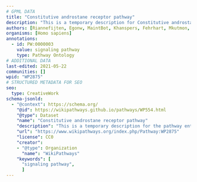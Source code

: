 ```yaml
---
# GPML DATA
title: "Constitutive androstane receptor pathway"
description: "This is a temporary description for Constitutive androstane receptor pathway"
authors: [Riannefijten, Egonw, MaintBot, Khanspers, Fehrhart, Mkutmon, Ariutta, AlexanderPico, Eweitz]
organisms: [Homo sapiens]
annotations:
  - id: PW:0000003
    value: signaling pathway
    type: Pathway Ontology
# ADDITIONAL DATA
last-edited: 2021-05-22
communities: []
wpid: "WP2875"
# STRUCTURED METADATA FOR SEO
seo:
  type: CreativeWork
schema-jsonld:
  - "@context": https://schema.org/
    "@id": https://wikipathways.github.io/pathways/WP554.html
    "@type": Dataset
    "name": "Constitutive androstane receptor pathway"
    "description": "This is a temporary description for the pathway entitled: Constitutive androstane receptor pathway"
    "url": "https://www.wikipathways.org/index.php/Pathway:WP2875"
    "license": CC0
    "creator":
    - "@type": Organization
      "name": "WikiPathways"
    "keywords": [
      "signaling pathway",
      ]
---
```

